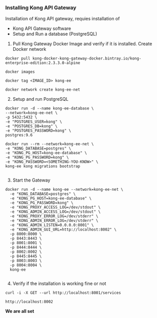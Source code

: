 ### Installing Kong API Gateway

Installation of Kong API gateway, requies installation of 
 + Kong API Gateway software
 + Setup and Run a database (PostgreSQL)

1. Pull Kong Gateway Docker Image and verify if it is installed.  Create Docker network 

```
docker pull kong-docker-kong-gateway-docker.bintray.io/kong-enterprise-edition:2.3.3.0-alpine

docker images

docker tag <IMAGE_ID> kong-ee

docker network create kong-ee-net
```  
2. Setup and run PostgreSQL

```
docker run -d --name kong-ee-database \
--network=kong-ee-net \
-p 5432:5432 \
-e "POSTGRES_USER=kong" \
-e "POSTGRES_DB=kong" \
-e "POSTGRES_PASSWORD=kong" \
postgres:9.6

docker run --rm --network=kong-ee-net \
-e "KONG_DATABASE=postgres" \
-e "KONG_PG_HOST=kong-ee-database" \
-e "KONG_PG_PASSWORD=kong" \
-e "KONG_PASSWORD=<SOMETHING-YOU-KNOW>" \
kong-ee kong migrations bootstrap
  
```
3. Start the Gateway

```
docker run -d --name kong-ee --network=kong-ee-net \
  -e "KONG_DATABASE=postgres" \
  -e "KONG_PG_HOST=kong-ee-database" \
  -e "KONG_PG_PASSWORD=kong" \
  -e "KONG_PROXY_ACCESS_LOG=/dev/stdout" \
  -e "KONG_ADMIN_ACCESS_LOG=/dev/stdout" \
  -e "KONG_PROXY_ERROR_LOG=/dev/stderr" \
  -e "KONG_ADMIN_ERROR_LOG=/dev/stderr" \
  -e "KONG_ADMIN_LISTEN=0.0.0.0:8001" \
  -e "KONG_ADMIN_GUI_URL=http://localhost:8002" \
  -p 8000:8000 \
  -p 8443:8443 \
  -p 8001:8001 \
  -p 8444:8444 \
  -p 8002:8002 \
  -p 8445:8445 \
  -p 8003:8003 \
  -p 8004:8004 \
  kong-ee
  
```

4. Verify if the installation is working fine or not

```
curl -i -X GET --url http://localhost:8001/services

http://localhost:8002

```
**We are all set**
